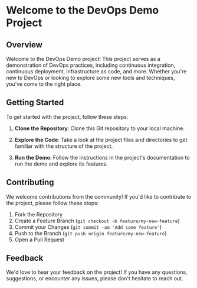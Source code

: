 # Welcome to the DevOps Demo Project

## Overview

Welcome to the DevOps Demo project! This project serves as a demonstration of DevOps practices, including continuous integration, continuous deployment, infrastructure as code, and more. Whether you're new to DevOps or looking to explore some new tools and techniques, you've come to the right place.

## Getting Started

To get started with the project, follow these steps:

1. **Clone the Repository**: Clone this Git repository to your local machine.

2. **Explore the Code**: Take a look at the project files and directories to get familiar with the structure of the project.

3. **Run the Demo**: Follow the instructions in the project's documentation to run the demo and explore its features.

## Contributing

We welcome contributions from the community! If you'd like to contribute to the project, please follow these steps:

1. Fork the Repository
2. Create a Feature Branch (`git checkout -b feature/my-new-feature`)
3. Commit your Changes (`git commit -am 'Add some feature'`)
4. Push to the Branch (`git push origin feature/my-new-feature`)
5. Open a Pull Request

## Feedback

We'd love to hear your feedback on the project! If you have any questions, suggestions, or encounter any issues, please don't hesitate to reach out.